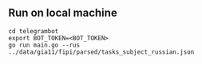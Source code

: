 ## Run on local machine 
```
cd telegrambot
export BOT_TOKEN=<BOT_TOKEN>
go run main.go --rus ../data/gia11/fipi/parsed/tasks_subject_russian.json
```
